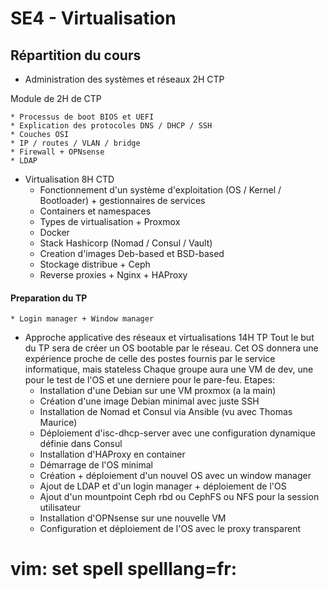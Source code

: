 SE4 - Virtualisation
====================

Répartition du cours
--------------------

* Administration des systèmes et réseaux 2H CTP

Module de 2H de CTP

    * Processus de boot BIOS et UEFI
    * Explication des protocoles DNS / DHCP / SSH
    * Couches OSI
    * IP / routes / VLAN / bridge
    * Firewall + OPNsense
    * LDAP
* Virtualisation 8H CTD
    * Fonctionnement d'un système d'exploitation (OS / Kernel / Bootloader) + gestionnaires de services
    * Containers et namespaces
    * Types de virtualisation + Proxmox
    * Docker
    * Stack Hashicorp (Nomad / Consul / Vault)
    * Creation d'images Deb-based et BSD-based
    * Stockage distribue + Ceph
    * Reverse proxies + Nginx + HAProxy
#### Preparation du TP
    * Login manager + Window manager
* Approche applicative des réseaux et virtualisations 14H TP
    Tout le but du TP sera de créer un OS bootable par le réseau.
    Cet OS donnera une expérience proche de celle des postes fournis par le service informatique, mais stateless
    Chaque groupe aura une VM de dev, une pour le test de l'OS et une derniere pour le pare-feu.
    Etapes:
    * Installation d'une Debian sur une VM proxmox (a la main)
    * Création d'une image Debian minimal avec juste SSH
    * Installation de Nomad et Consul via Ansible (vu avec Thomas Maurice)
    * Déploiement d'isc-dhcp-server avec une configuration dynamique définie dans Consul
    * Installation d'HAProxy en container
    * Démarrage de l'OS minimal
    * Création + déploiement d'un nouvel OS avec un window manager
    * Ajout de LDAP et d'un login manager + déploiement de l'OS
    * Ajout d'un mountpoint Ceph rbd ou CephFS ou NFS pour la session utilisateur
    * Installation d'OPNsense sur une nouvelle VM
    * Configuration et déploiement de l'OS avec le proxy transparent

# vim: set spell spelllang=fr:
